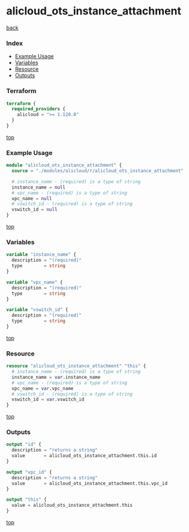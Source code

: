 # alicloud_ots_instance_attachment

[back](../alicloud.md)

### Index

- [Example Usage](#example-usage)
- [Variables](#variables)
- [Resource](#resource)
- [Outputs](#outputs)

### Terraform

```terraform
terraform {
  required_providers {
    alicloud = ">= 1.120.0"
  }
}
```

[top](#index)

### Example Usage

```terraform
module "alicloud_ots_instance_attachment" {
  source = "./modules/alicloud/r/alicloud_ots_instance_attachment"

  # instance_name - (required) is a type of string
  instance_name = null
  # vpc_name - (required) is a type of string
  vpc_name = null
  # vswitch_id - (required) is a type of string
  vswitch_id = null
}
```

[top](#index)

### Variables

```terraform
variable "instance_name" {
  description = "(required)"
  type        = string
}

variable "vpc_name" {
  description = "(required)"
  type        = string
}

variable "vswitch_id" {
  description = "(required)"
  type        = string
}
```

[top](#index)

### Resource

```terraform
resource "alicloud_ots_instance_attachment" "this" {
  # instance_name - (required) is a type of string
  instance_name = var.instance_name
  # vpc_name - (required) is a type of string
  vpc_name = var.vpc_name
  # vswitch_id - (required) is a type of string
  vswitch_id = var.vswitch_id
}
```

[top](#index)

### Outputs

```terraform
output "id" {
  description = "returns a string"
  value       = alicloud_ots_instance_attachment.this.id
}

output "vpc_id" {
  description = "returns a string"
  value       = alicloud_ots_instance_attachment.this.vpc_id
}

output "this" {
  value = alicloud_ots_instance_attachment.this
}
```

[top](#index)